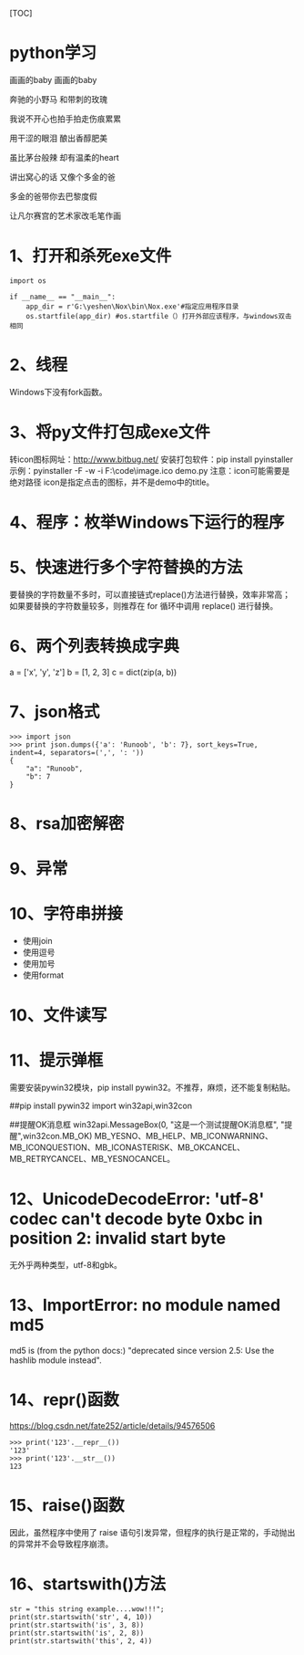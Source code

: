 [TOC]
# python学习

画画的baby 画画的baby

奔驰的小野马 和带刺的玫瑰

我说不开心也拍手拍走伤痕累累

用干涩的眼泪 酿出香醇肥美

虽比茅台般辣 却有温柔的heart

讲出窝心的话 又像个多金的爸

多金的爸带你去巴黎度假

让凡尔赛宫的艺术家改毛笔作画

# 1、打开和杀死exe文件
```
import os
    
if __name__ == "__main__":
    app_dir = r'G:\yeshen\Nox\bin\Nox.exe'#指定应用程序目录
	os.startfile(app_dir) #os.startfile（）打开外部应该程序，与windows双击相同
```

# 2、线程
Windows下没有fork函数。

# 3、将py文件打包成exe文件
转icon图标网址：http://www.bitbug.net/
安装打包软件：pip install pyinstaller
示例：pyinstaller -F -w -i F:\code\image.ico demo.py
注意：icon可能需要是绝对路径
icon是指定点击的图标，并不是demo中的title。

# 4、程序：枚举Windows下运行的程序

# 5、快速进行多个字符替换的方法
要替换的字符数量不多时，可以直接链式replace()方法进行替换，效率非常高；
如果要替换的字符数量较多，则推荐在 for 循环中调用 replace() 进行替换。

# 6、两个列表转换成字典
a = ['x', 'y', 'z']
b = [1, 2, 3]
c = dict(zip(a, b))

# 7、json格式
```
>>> import json
>>> print json.dumps({'a': 'Runoob', 'b': 7}, sort_keys=True, indent=4, separators=(',', ': '))
{
    "a": "Runoob",
    "b": 7
}
```

# 8、rsa加密解密



# 9、异常



# 10、字符串拼接
- 使用join
- 使用逗号
- 使用加号
- 使用format

# 10、文件读写

# 11、提示弹框
需要安装pywin32模块，pip install pywin32。不推荐，麻烦，还不能复制粘贴。

##pip install pywin32
import win32api,win32con
  
##提醒OK消息框
win32api.MessageBox(0, "这是一个测试提醒OK消息框", "提醒",win32con.MB_OK)
MB_YESNO、MB_HELP、MB_ICONWARNING、MB_ICONQUESTION、MB_ICONASTERISK、MB_OKCANCEL、MB_RETRYCANCEL、MB_YESNOCANCEL。

# 12、UnicodeDecodeError: 'utf-8' codec can't decode byte 0xbc in position 2: invalid start byte
无外乎两种类型，utf-8和gbk。

# 13、ImportError: no module named md5
md5 is (from the python docs:) "deprecated since version 2.5: Use the hashlib module instead".

# 14、repr()函数
https://blog.csdn.net/fate252/article/details/94576506
```
>>> print('123'.__repr__())
'123'
>>> print('123'.__str__())
123
```

# 15、raise()函数
因此，虽然程序中使用了 raise 语句引发异常，但程序的执行是正常的，手动抛出的异常并不会导致程序崩溃。

# 16、startswith()方法
```
str = "this string example....wow!!!";
print(str.startswith('str', 4, 10))
print(str.startswith('is', 3, 8))
print(str.startswith('is', 2, 8))
print(str.startswith('this', 2, 4))
```






























